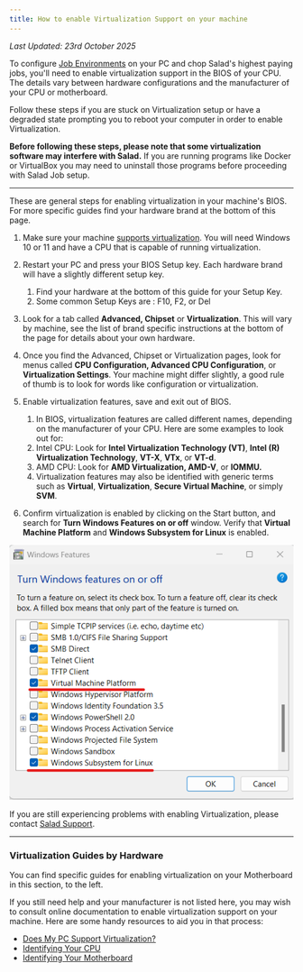 ```yaml
---
title: How to enable Virtualization Support on your machine
---
```


_Last Updated: 23rd October 2025_

To configure [Job Environments](https://salad.com/blog/container-workloads/) on your PC and chop Salad's highest paying
jobs, you'll need to enable virtualization support in the BIOS of your CPU. The details vary between hardware
configurations and the manufacturer of your CPU or motherboard.

Follow these steps if you are stuck on Virtualization setup or have a degraded state prompting you to reboot your
computer in order to enable Virtualization.

**Before following these steps, please note that some virtualization software may interfere with Salad.** If you are
running programs like Docker or VirtualBox you may need to uninstall those programs before proceeding with Salad Job
setup.

---

These are general steps for enabling virtualization in your machine's BIOS. For more specific guides find your hardware
brand at the bottom of this page.

1. Make sure your machine [supports virtualization](/docs/faq/compatibility/282-does-my-pc-support-virtualization). You
   will need Windows 10 or 11 and have a CPU that is capable of running virtualization.
2. Restart your PC and press your BIOS Setup key. Each hardware brand will have a slightly different setup key.
   1. Find your hardware at the bottom of this guide for your Setup Key.
   2. Some common Setup Keys are : F10, F2, or Del

3. Look for a tab called **Advanced, Chipset** or **Virtualization**. This will vary by machine, see the list of brand
   specific instructions at the bottom of the page for details about your own hardware.
4. Once you find the Advanced, Chipset or Virtualization pages, look for menus called **CPU Configuration, Advanced CPU
   Configuration**, or **Virtualization Settings**. Your machine might differ slightly, a good rule of thumb is to look
   for words like configuration or virtualization.
5. Enable virtualization features, save and exit out of BIOS.
   1. In BIOS, virtualization features are called different names, depending on the manufacturer of your CPU. Here are
      some examples to look out for:
   2. Intel CPU: Look for **Intel Virtualization Technology (VT)**, **Intel (R) Virtualization Technology**, **VT-X**,
      **VTx**, or **VT-d**.
   3. AMD CPU: Look for **AMD Virtualization, AMD-V**, or **IOMMU.**
   4. Virtualization features may also be identified with generic terms such as **Virtual**, **Virtualization**,
      **Secure Virtual Machine**, or simply **SVM**.

6. Confirm virtualization is enabled by clicking on the Start button, and search for **Turn Windows Features on or off**
   window. Verify that **Virtual Machine Platform** and **Windows Subsystem for Linux** is enabled.

![Screenshot enabling Virtual Machine Platform and Windows Subsystem for Linux in Windows Features](../../../../content/images/guides/your-pc/how-to-enable-virtualization-support-on-your-machine-1.png)

If you are still experiencing problems with enabling Virtualization, please contact
[Salad Support](/docs/guides/your-pc/216-how-to-create-a-support-ticket).

---

### Virtualization Guides by Hardware

You can find specific guides for enabling virtualization on your Motherboard in this section, to the left.

If you still need help and your manufacturer is not listed here, you may wish to consult online documentation to enable
virtualization support on your machine. Here are some handy resources to aid you in that process:

- [Does My PC Support Virtualization?](/docs/faq/compatibility/282-does-my-pc-support-virtualization)
- [Identifying Your CPU](/docs/guides/your-pc/274-identifying-your-cpu)
- [Identifying Your Motherboard](/docs/guides/your-pc/280-identifying-your-motherboard)
